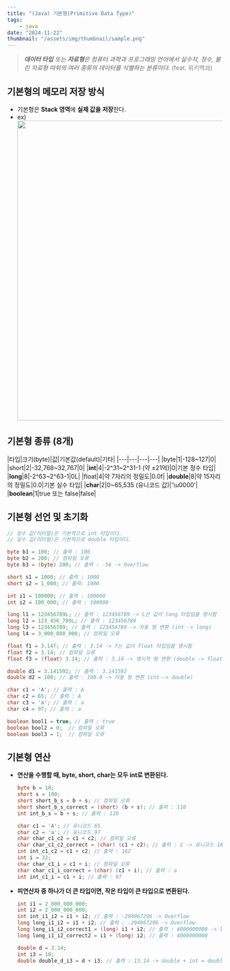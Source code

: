 ```yaml
---
title: "(Java) 기본형(Primitive Data Type)"
tags:
    - java
date: "2024-11-22"
thumbnail: "/assets/img/thumbnail/sample.png"
---
```

> ***데이터 타입** 또는 **자료형**은 컴퓨터 과학과 프로그래밍 언어에서 실수치, 정수, 불린 자료형 따위의 여러 종류의 데이터를 식별하는 분류이다.* <span style="color:gray">(feat. 위키백과)</span>

## 기본형의 메모리 저장 방식
- 기본형은 **Stack 영역**에 **실제 값을 저장**한다.
- ex)
    <img src="https://github.com/user-attachments/assets/a1e489d5-81b0-4c06-9074-97692250c001" style="width:700px;" />

## 기본형 종류 (8개)

|타입|크기(byte)|값|기본값(default)|기타|
|---|---|---|---|
|byte|1|-128~127|0|
|short|2|-32,768~32,767|0|
|**int**|4|-2^31~2^31-1 (약 ±21억)|0|기본 정수 타입|
|**long**|8|-2^63~2^63-1|0L|
|float|4|약 7자리의 정밀도|0.0f|
|**double**|8|약 15자리의 정밀도|0.0|기본 실수 타입|
|**char**|2|0~65,535 (유니코드 값)|'\u0000'|
|**boolean**|1|true 또는 false|false|

## 기본형 선언 및 초기화
```java
// 정수 값(리터럴)은 기본적으로 int 타입이다.
// 실수 값(리터럴)은 기본적으로 double 타입이다.

byte b1 = 100; // 출력 : 100
byte b2 = 200; // 컴파일 오류
byte b3 = (byte) 200; // 출력 : -56 -> Overflow

short s1 = 1000; // 출력 : 1000
short s2 = 1_000; // 출력: 1000

int i1 = 100000; // 출력 : 100000
int i2 = 100_000; // 출력 : 100000

long l1 = 123456789L; // 출력 : 123456789 -> L은 값이 long 타입임을 명시함
long l2 = 123_456_789L; // 출력 : 123456789
long l3 = 123456789; // 출력 : 123456789 -> 자동 형 변환 (int -> long)
long l4 = 3_000_000_000; // 컴파일 오류

float f1 = 3.14f; // 출력 : 3.14 -> f는 값이 float 타입임을 명시함
float f2 = 3.14; // 컴파일 오류
float f3 = (float) 3.14; // 출력 : 3.14 -> 명시적 형 변환 (double -> float)

double d1 = 3.141592; // 출력 : 3.141592
double d2 = 100; // 출력 : 100.0 -> 자동 형 변환 (int -> double)

char c1 = 'A'; // 출력 : A
char c2 = 65; // 출력 : A
char c3 = 'a'; // 출력 : a
char c4 = 97; // 출력 : a

boolean bool1 = true; // 출력 : true
boolean bool2 = 0;  // 컴파일 오류
boolean bool3 = 1;  // 컴파일 오류
```

## 기본형 연산
- **연산을 수행할 때, byte, short, char는 모두 int로 변환된다.**
    ```java
    byte b = 10;
    short s = 100;
    short short_b_s = b + s; // 컴파일 오류
    short short_b_s_correct = (short) (b + s); // 출력 : 110
    int int_b_s = b + s; // 출력 : 110

    char c1 = 'A'; // 유니코드 65
    char c2 = 'a'; // 유니코드 97
    char char_c1_c2 = c1 + c2; // 컴파일 오류
    char char_c1_c2_correct = (char) (c1 + c2); // 출력 : ¢ -> 유니코드 162에 해당하는 문자
    int int_c1_c2 = c1 + c2; // 출력 : 162
    int i = 32;
    char char_c1_i = c1 + i; // 컴파일 오류
    char char_c1_i_correct = (char) (c1 + i); // 출력 : a
    int int_c1_i = c1 + i; // 출력 : 97
    ```

- **피연산자 중 하나가 더 큰 타입이면, 작은 타입이 큰 타입으로 변환된다.**
    ```java
    int i1 = 2_000_000_000;
    int i2 = 2_000_000_000;
    int int_i1_i2 = i1 + i2; // 출력 : -294967296 -> Overflow
    long long_i1_i2 = i1 + i2; // 출력 : -294967296 -> Overflow
    long long_i1_i2_correct1 = (long) i1 + i2; // 출력 : 4000000000 -> long + int = long
    long long_i1_i2_correct2 = i1 + (long) i2; // 출력 : 4000000000

    double d = 3.14;
    int i3 = 10;
    double double_d_i3 = d + i3; // 출력 : 13.14 -> double + int = double
    ```